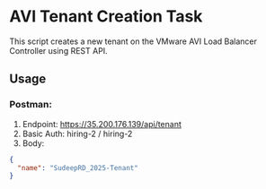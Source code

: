 # AVI Tenant Creation Task

This script creates a new tenant on the VMware AVI Load Balancer Controller using REST API.

## Usage

### Postman:
1. Endpoint: https://35.200.176.139/api/tenant
2. Basic Auth: hiring-2 / hiring-2
3. Body:
```json
{
  "name": "SudeepRD_2025-Tenant"
}

